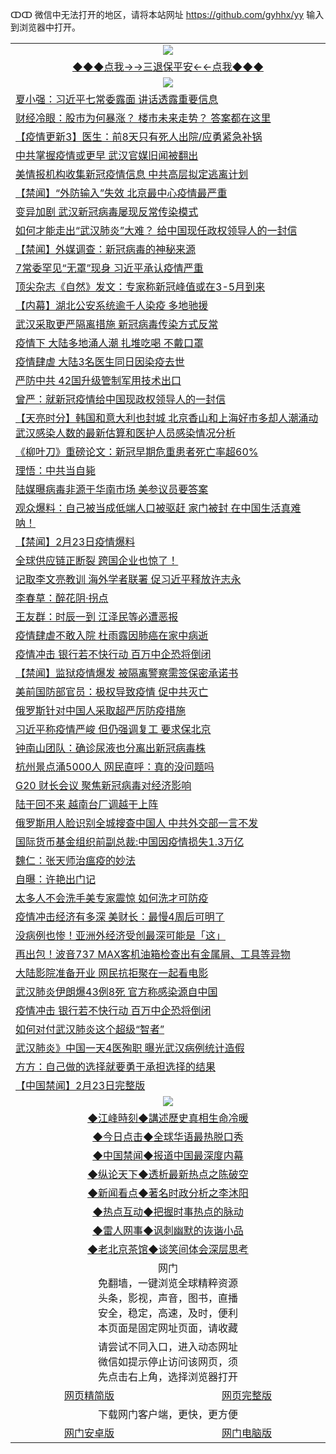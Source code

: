 ↀↀ 微信中无法打开的地区，请将本站网址 https://github.com/gyhhx/yy 输入到浏览器中打开。 

 <table>
  <tr>
    <td colspan="2" align=center><img src="https://github.com/gyhhx/image-upload/blob/master/3t%20(1).jpg"></td>
 </tr>
 <tr><td colspan="2" align="center"><a href="https://xball.casa/oo.aspx?name=ogQuit&key=eqxowaguscvmxdgc&from=yy">◆◆◆点我→→三退保平安←←点我◆◆◆</a></td></tr>
  <tr>
    <td colspan="2" align=center><img src="https://cdn.jsdelivr.net/gh/gyoupiodf/im1/%E7%BD%91%E9%97%A8%E6%96%B0%E9%97%BB1.jpg"></td>
 </tr>
<tr><td colspan="2" align="left"><a href="https://xball.casa/oo.aspx?name=c1134710&key=eqxowaguscvmxdgc&from=yy">夏小强：习近平七常委露面 讲话透露重要信息</a></td></tr>
<tr><td colspan="2" align="left"><a href="https://xball.casa/oo.aspx?name=c1134749&key=eqxowaguscvmxdgc&from=yy">财经冷眼：股市为何暴涨？ 楼市未来走势？ 答案都在这里</a></td></tr>
<tr><td colspan="2" align="left"><a href="https://xball.casa/oo.aspx?name=c1131771&key=eqxowaguscvmxdgc&from=yy">【疫情更新3】医生：前8天只有死人出院/应勇紧急补锅</a></td></tr>
<tr><td colspan="2" align="left"><a href="https://xball.casa/oo.aspx?name=c1134775&key=eqxowaguscvmxdgc&from=yy">中共掌握疫情或更早 武汉官媒旧闻被翻出</a></td></tr>
<tr><td colspan="2" align="left"><a href="https://xball.casa/oo.aspx?name=c1134786&key=eqxowaguscvmxdgc&from=yy">美情报机构收集新冠疫情信息 中共高层拟定逃离计划</a></td></tr>
<tr><td colspan="2" align="left"><a href="https://xball.casa/oo.aspx?name=c1134789&key=eqxowaguscvmxdgc&from=yy">【禁闻】“外防输入”失效 北京最中心疫情最严重</a></td></tr>
<tr><td colspan="2" align="left"><a href="https://xball.casa/oo.aspx?name=c1134787&key=eqxowaguscvmxdgc&from=yy">变异加剧 武汉新冠病毒屡现反常传染模式</a></td></tr>
<tr><td colspan="2" align="left"><a href="https://xball.casa/oo.aspx?name=c1134772&key=eqxowaguscvmxdgc&from=yy">如何才能走出“武汉肺炎”大难？ 给中国现任政权领导人的一封信</a></td></tr>
<tr><td colspan="2" align="left"><a href="https://xball.casa/oo.aspx?name=c1134790&key=eqxowaguscvmxdgc&from=yy">【禁闻】外媒调查：新冠病毒的神秘来源</a></td></tr>
<tr><td colspan="2" align="left"><a href="https://xball.casa/oo.aspx?name=c1134817&key=eqxowaguscvmxdgc&from=yy">7常委罕见“无罩”现身 习近平承认疫情严重</a></td></tr>
<tr><td colspan="2" align="left"><a href="https://xball.casa/oo.aspx?name=c1134791&key=eqxowaguscvmxdgc&from=yy">顶尖杂志《自然》发文：专家称新冠峰值或在3-5月到来</a></td></tr>
<tr><td colspan="2" align="left"><a href="https://xball.casa/oo.aspx?name=c1134766&key=eqxowaguscvmxdgc&from=yy">【内幕】湖北公安系统逾千人染疫 多地驰援</a></td></tr>
<tr><td colspan="2" align="left"><a href="https://xball.casa/oo.aspx?name=c1134709&key=eqxowaguscvmxdgc&from=yy">武汉采取更严隔离措施 新冠病毒传染方式反常</a></td></tr>
<tr><td colspan="2" align="left"><a href="https://xball.casa/oo.aspx?name=c1134748&key=eqxowaguscvmxdgc&from=yy">疫情下 大陆多地涌人潮 扎堆吃喝 不戴口罩</a></td></tr>
<tr><td colspan="2" align="left"><a href="https://xball.casa/oo.aspx?name=c1134774&key=eqxowaguscvmxdgc&from=yy">疫情肆虐 大陆3名医生同日因染疫去世</a></td></tr>
<tr><td colspan="2" align="left"><a href="https://xball.casa/oo.aspx?name=c1134773&key=eqxowaguscvmxdgc&from=yy">严防中共 42国升级管制军用技术出口</a></td></tr>
<tr><td colspan="2" align="left"><a href="https://xball.casa/oo.aspx?name=c1134794&key=eqxowaguscvmxdgc&from=yy">曾严：就新冠疫情给中国现政权领导人的一封信</a></td></tr>
<tr><td colspan="2" align="left"><a href="https://xball.casa/oo.aspx?name=c1134807&key=eqxowaguscvmxdgc&from=yy">【天亮时分】韩国和意大利也封城 北京香山和上海好市多却人潮涌动 武汉感染人数的最新估算和医护人员感染情况分析</a></td></tr>
<tr><td colspan="2" align="left"><a href="https://xball.casa/oo.aspx?name=c1134777&key=eqxowaguscvmxdgc&from=yy">《柳叶刀》重磅论文：新冠早期危重患者死亡率超60%</a></td></tr>
<tr><td colspan="2" align="left"><a href="https://xball.casa/oo.aspx?name=c1134795&key=eqxowaguscvmxdgc&from=yy">理悟：中共当自毙</a></td></tr>
<tr><td colspan="2" align="left"><a href="https://xball.casa/oo.aspx?name=c1134757&key=eqxowaguscvmxdgc&from=yy">陆媒曝病毒非源于华南市场 美参议员要答案</a></td></tr>
<tr><td colspan="2" align="left"><a href="https://xball.casa/oo.aspx?name=c1134808&key=eqxowaguscvmxdgc&from=yy">观众爆料：自己被当成低端人口被驱赶 家门被封 在中国生活真难呐！</a></td></tr>
<tr><td colspan="2" align="left"><a href="https://xball.casa/oo.aspx?name=c1134805&key=eqxowaguscvmxdgc&from=yy">【禁闻】2月23日疫情爆料</a></td></tr>
<tr><td colspan="2" align="left"><a href="https://xball.casa/oo.aspx?name=c1134768&key=eqxowaguscvmxdgc&from=yy">全球供应链正断裂 跨国企业也惊了！</a></td></tr>
<tr><td colspan="2" align="left"><a href="https://xball.casa/oo.aspx?name=c1134804&key=eqxowaguscvmxdgc&from=yy">记取李文亮教训 海外学者联署 促习近平释放许志永</a></td></tr>
<tr><td colspan="2" align="left"><a href="https://xball.casa/oo.aspx?name=c1134796&key=eqxowaguscvmxdgc&from=yy">李春草：醉花阴·拐点</a></td></tr>
<tr><td colspan="2" align="left"><a href="https://xball.casa/oo.aspx?name=c1134718&key=eqxowaguscvmxdgc&from=yy">王友群：时辰一到 江泽民等必遭恶报</a></td></tr>
<tr><td colspan="2" align="left"><a href="https://xball.casa/oo.aspx?name=c1134802&key=eqxowaguscvmxdgc&from=yy">疫情肆虐不敢入院 杜雨露因肺癌在家中病逝</a></td></tr>
<tr><td colspan="2" align="left"><a href="https://xball.casa/oo.aspx?name=c1134767&key=eqxowaguscvmxdgc&from=yy">疫情冲击 银行若不快行动 百万中企恐将倒闭</a></td></tr>
<tr><td colspan="2" align="left"><a href="https://xball.casa/oo.aspx?name=c1134797&key=eqxowaguscvmxdgc&from=yy">【禁闻】监狱疫情爆发 被隔离警察需签保密承诺书</a></td></tr>
<tr><td colspan="2" align="left"><a href="https://xball.casa/oo.aspx?name=c1134765&key=eqxowaguscvmxdgc&from=yy">美前国防部官员：极权导致疫情 促中共灭亡</a></td></tr>
<tr><td colspan="2" align="left"><a href="https://xball.casa/oo.aspx?name=c1134783&key=eqxowaguscvmxdgc&from=yy">俄罗斯针对中国人采取超严厉防疫措施</a></td></tr>
<tr><td colspan="2" align="left"><a href="https://xball.casa/oo.aspx?name=c1134816&key=eqxowaguscvmxdgc&from=yy">习近平称疫情严峻 但仍强调复工 要求保北京</a></td></tr>
<tr><td colspan="2" align="left"><a href="https://xball.casa/oo.aspx?name=c1134788&key=eqxowaguscvmxdgc&from=yy">钟南山团队：确诊尿液也分离出新冠病毒株</a></td></tr>
<tr><td colspan="2" align="left"><a href="https://xball.casa/oo.aspx?name=c1134740&key=eqxowaguscvmxdgc&from=yy">杭州景点涌5000人 网民直呼：真的没问题吗</a></td></tr>
<tr><td colspan="2" align="left"><a href="https://xball.casa/oo.aspx?name=c1134776&key=eqxowaguscvmxdgc&from=yy">G20 财长会议 聚焦新冠病毒对经济影响</a></td></tr>
<tr><td colspan="2" align="left"><a href="https://xball.casa/oo.aspx?name=c1134784&key=eqxowaguscvmxdgc&from=yy">陆干回不来 越南台厂调越干上阵</a></td></tr>
<tr><td colspan="2" align="left"><a href="https://xball.casa/oo.aspx?name=c1134833&key=eqxowaguscvmxdgc&from=yy">俄罗斯用人脸识别全城搜查中国人 中共外交部一言不发</a></td></tr>
<tr><td colspan="2" align="left"><a href="https://xball.casa/oo.aspx?name=c1134771&key=eqxowaguscvmxdgc&from=yy">国际货币基金组织前副总裁:中国因疫情损失1.3万亿</a></td></tr>
<tr><td colspan="2" align="left"><a href="https://xball.casa/oo.aspx?name=c1134847&key=eqxowaguscvmxdgc&from=yy">魏仁：张天师治瘟疫的妙法</a></td></tr>
<tr><td colspan="2" align="left"><a href="https://xball.casa/oo.aspx?name=c1134845&key=eqxowaguscvmxdgc&from=yy">自曝：许艳出门记</a></td></tr>
<tr><td colspan="2" align="left"><a href="https://xball.casa/oo.aspx?name=c1134800&key=eqxowaguscvmxdgc&from=yy">太多人不会洗手美专家震惊 如何洗才可防疫</a></td></tr>
<tr><td colspan="2" align="left"><a href="https://xball.casa/oo.aspx?name=c1134715&key=eqxowaguscvmxdgc&from=yy">疫情冲击经济有多深 美财长：最慢4周后可明了</a></td></tr>
<tr><td colspan="2" align="left"><a href="https://xball.casa/oo.aspx?name=c1134716&key=eqxowaguscvmxdgc&from=yy">没病例也惨！亚洲外经济受创最深可能是「这」</a></td></tr>
<tr><td colspan="2" align="left"><a href="https://xball.casa/oo.aspx?name=c1134717&key=eqxowaguscvmxdgc&from=yy">再出包！波音737 MAX客机油箱检查出有金属屑、工具等异物</a></td></tr>
<tr><td colspan="2" align="left"><a href="https://xball.casa/oo.aspx?name=c1134803&key=eqxowaguscvmxdgc&from=yy">大陆影院准备开业 网民抗拒聚在一起看电影</a></td></tr>
<tr><td colspan="2" align="left"><a href="https://xball.casa/oo.aspx?name=c1134708&key=eqxowaguscvmxdgc&from=yy">武汉肺炎伊朗爆43例8死 官方称感染源自中国</a></td></tr>
<tr><td colspan="2" align="left"><a href="https://xball.casa/oo.aspx?name=c1134747&key=eqxowaguscvmxdgc&from=yy">疫情冲击 银行若不快行动 百万中企恐将倒闭</a></td></tr>
<tr><td colspan="2" align="left"><a href="https://xball.casa/oo.aspx?name=c1134846&key=eqxowaguscvmxdgc&from=yy">如何对付武汉肺炎这个超级“智者”</a></td></tr>
<tr><td colspan="2" align="left"><a href="https://xball.casa/oo.aspx?name=c1134832&key=eqxowaguscvmxdgc&from=yy">武汉肺炎》中国一天4医殉职 曝光武汉病例统计造假</a></td></tr>
<tr><td colspan="2" align="left"><a href="https://xball.casa/oo.aspx?name=c1134844&key=eqxowaguscvmxdgc&from=yy">方方：自己做的选择就要勇于承担选择的结果</a></td></tr>
<tr><td colspan="2" align="left"><a href="https://xball.casa/oo.aspx?name=c1134819&key=eqxowaguscvmxdgc&from=yy">【中国禁闻】2月23日完整版</a></td></tr>
 
 <tr>
   <td colspan="2" align=center><img src="https://cdn.jsdelivr.net/gh/gyoupiodf/im1/jf-1.jpg"></td>
  </tr>
   <tr>
   <td colspan="2" align=center> 
<a href="https://xball.casa/oo.aspx?name=c922850&key=eqxowaguscvmxdgc&from=yy&tag=9877">◆江峰時刻◆講述歷史真相生命冷暖</a><br/>
    </td>
  </tr>
   <tr>
   <td colspan="2" align=center> 
<a href="https://xball.casa/oo.aspx?name=c816850&key=eqxowaguscvmxdgc&from=yy&tag=9877">◆今日点击◆全球华语最热脱口秀</a><br/>
    </td>
  </tr>
  <tr>
  <td colspan="2" align=center>
<a href="https://xball.casa/oo.aspx?name=c816860&key=eqxowaguscvmxdgc&from=yy&tag=99733110">◆中国禁闻◆报道中国最深度内幕</a><br/>
   </tr>
  <tr>
     <td colspan="2" align=center>
<a href="https://xball.casa/oo.aspx?name=c816855&key=eqxowaguscvmxdgc&from=yy&tag=997110">◆纵论天下◆透析最新热点之陈破空</a><br/>
   </tr>
   <tr>
      <td colspan="2" align=center>
<a href="https://xball.casa/oo.aspx?name=c838308&key=eqxowaguscvmxdgc&from=yy&tag=9973110">◆新闻看点◆著名时政分析之李沐阳</a><br/>
   </tr>
   <tr>
     <td colspan="2" align=center>
<a href="https://xball.casa/oo.aspx?name=c816852&key=eqxowaguscvmxdgc&from=yy&tag=9733110">◆热点互动◆把握时事热点的脉动</a><br/>
   </tr>
   <tr>
      <td colspan="2" align=center>
<a href="https://xball.casa/oo.aspx?name=c816694&key=eqxowaguscvmxdgc&from=yy&tag=93310">◆雷人网事◆讽刺幽默的诙谐小品</a><br/>
   </tr>
   <tr>
    <td colspan="2" align=center>
<a href="https://xball.casa/oo.aspx?name=c816650&key=eqxowaguscvmxdgc&from=yy&tag=9973110">◆老北京茶馆◆谈笑间体会深层思考</a><br/>
   </tr>
<tr>
    <td colspan="2" align="center">网门<br/>免翻墙，一键浏览全球精粹资源<br/>头条，影视，声音，图书，直播<br/>安全，稳定，高速，及时，便利<br/>本页面是固定网址页面，请收藏</td>
  <tr>
  <tr>
    <td colspan="2" align="center">请尝试不同入口，进入动态网址<br/>微信如提示停止访问该网页，须<br/>先点击右上角，选择浏览器打开</td>
  <tr>  
  <tr>
    <td align="center"><a href="https://gitcdn.xyz/repo/otiny/up/master/show002.htm">网页精简版</a></td>
    <td align="center"><a href="https://gitcdn.xyz/repo/otiny/up/master/show001.htm">网页完整版</a></td>
  </tr>
  <tr>
    <td colspan="2" align="center">下载网门客户端，更快，更方便</td>
  <tr>
  <tr>
    <td align="center"><a href="https://raw.githubusercontent.com/opipe/up/master/oGatea.apk">网门安卓版</a></td>
    <td align="center"><a href="https://raw.githubusercontent.com/opipe/up/master/oGate.zip">网门电脑版</a></td>
  </tr>

</table>

